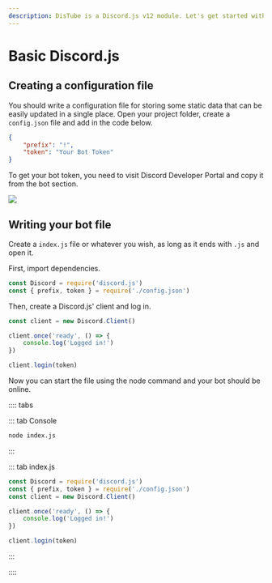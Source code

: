 ```yaml
---
description: DisTube is a Discord.js v12 module. Let's get started with basic discord.js.
---
```


# Basic Discord.js

## Creating a configuration file

You should write a configuration file for storing some static data that can be easily updated in a single place. Open your project folder, create a `config.json` file and add in the code below.

```json
{
	"prefix": "!",
	"token": "Your Bot Token"
}
```

To get your bot token, you need to visit Discord Developer Portal and copy it from the bot section.

![](~@/images/image3.png)

## Writing your bot file

Create a `index.js` file or whatever you wish, as long as it ends with `.js` and open it. 

First, import dependencies.

```javascript
const Discord = require('discord.js')
const { prefix, token } = require('./config.json')
```

Then, create a Discord.js' client and log in.

```javascript
const client = new Discord.Client()

client.once('ready', () => {
	console.log('Logged in!')
})

client.login(token)
```

Now you can start the file using the node command and your bot should be online.

:::: tabs

::: tab Console
```bash
node index.js
```
:::

::: tab index.js
```javascript
const Discord = require('discord.js')
const { prefix, token } = require('./config.json')
const client = new Discord.Client()

client.once('ready', () => {
	console.log('Logged in!')
})

client.login(token)
```
:::

::::
